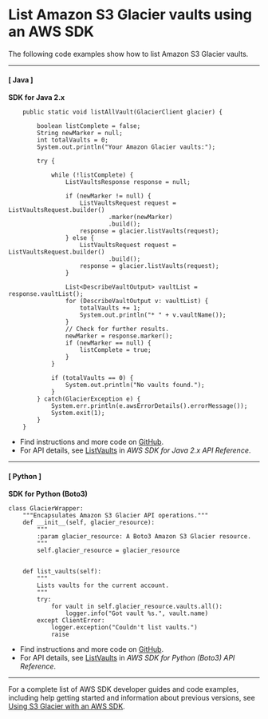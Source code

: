 # List Amazon S3 Glacier vaults using an AWS SDK<a name="example_glacier_ListVaults_section"></a>

The following code examples show how to list Amazon S3 Glacier vaults\.

------
#### [ Java ]

**SDK for Java 2\.x**  
  

```
    public static void listAllVault(GlacierClient glacier) {

        boolean listComplete = false;
        String newMarker = null;
        int totalVaults = 0;
        System.out.println("Your Amazon Glacier vaults:");

        try {

            while (!listComplete) {
                ListVaultsResponse response = null;

                if (newMarker != null) {
                    ListVaultsRequest request = ListVaultsRequest.builder()
                            .marker(newMarker)
                            .build();
                    response = glacier.listVaults(request);
                } else {
                    ListVaultsRequest request = ListVaultsRequest.builder()
                            .build();
                    response = glacier.listVaults(request);
                }

                List<DescribeVaultOutput> vaultList = response.vaultList();
                for (DescribeVaultOutput v: vaultList) {
                    totalVaults += 1;
                    System.out.println("* " + v.vaultName());
                }
                // Check for further results.
                newMarker = response.marker();
                if (newMarker == null) {
                    listComplete = true;
                }
            }

            if (totalVaults == 0) {
                System.out.println("No vaults found.");
            }
        } catch(GlacierException e) {
            System.err.println(e.awsErrorDetails().errorMessage());
            System.exit(1);
        }
    }
```
+  Find instructions and more code on [GitHub](https://github.com/awsdocs/aws-doc-sdk-examples/tree/main/javav2/example_code/glacier#readme)\. 
+  For API details, see [ListVaults](https://docs.aws.amazon.com/goto/SdkForJavaV2/glacier-2012-06-01/ListVaults) in *AWS SDK for Java 2\.x API Reference*\. 

------
#### [ Python ]

**SDK for Python \(Boto3\)**  
  

```
class GlacierWrapper:
    """Encapsulates Amazon S3 Glacier API operations."""
    def __init__(self, glacier_resource):
        """
        :param glacier_resource: A Boto3 Amazon S3 Glacier resource.
        """
        self.glacier_resource = glacier_resource


    def list_vaults(self):
        """
        Lists vaults for the current account.
        """
        try:
            for vault in self.glacier_resource.vaults.all():
                logger.info("Got vault %s.", vault.name)
        except ClientError:
            logger.exception("Couldn't list vaults.")
            raise
```
+  Find instructions and more code on [GitHub](https://github.com/awsdocs/aws-doc-sdk-examples/tree/main/python/example_code/glacier#code-examples)\. 
+  For API details, see [ListVaults](https://docs.aws.amazon.com/goto/boto3/glacier-2012-06-01/ListVaults) in *AWS SDK for Python \(Boto3\) API Reference*\. 

------

For a complete list of AWS SDK developer guides and code examples, including help getting started and information about previous versions, see [Using S3 Glacier with an AWS SDK](sdk-general-information-section.md)\.